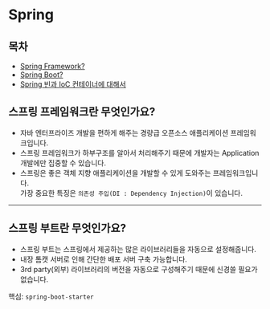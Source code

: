 # Spring

## 목차

* [Spring Framework?](#스프링-프레임워크란-무엇인가요)
* [Spring Boot?](#스프링-부트란-무엇인가요)
* [Spring 빈과 IoC 컨테이너에 대해서](./스프링-빈-IoC컨테이너)


## 스프링 프레임워크란 무엇인가요?

* 자바 엔터프라이즈 개발을 편하게 해주는 경량급 오픈소스 애플리케이션 프레임워크입니다.
* 스프링 프레임워크가 하부구조를 알아서 처리해주기 때문에 개발자는 Application 개발에만 집중할 수 있습니다.
* 스프링은 좋은 객체 지향 애플리케이션을 개발할 수 있게 도와주는 프레임워크입니다.\
  가장 중요한 특징은 `의존성 주입(DI : Dependency Injection)`이 있습니다.

***

## 스프링 부트란 무엇인가요?

* 스프링 부트는 스프링에서 제공하는 많은 라이브러리들을 자동으로 설정해줍니다.
* 내장 톰캣 서버로 인해 간단한 배포 서버 구축 가능합니다.
* 3rd party(외부) 라이브러리의 버전을 자동으로 구성해주기 때문에 신경쓸 필요가 없습니다.

핵심: `spring-boot-starter`
